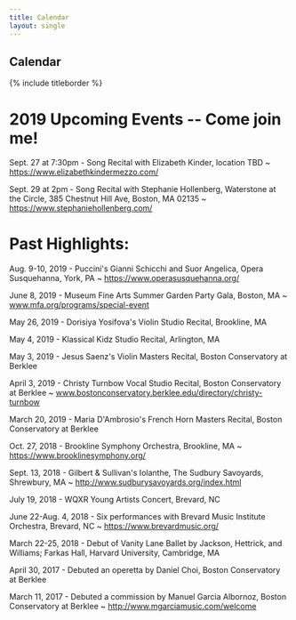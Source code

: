 ```yaml
---
title: Calendar
layout: single
---
```


## Calendar

{% include titleborder %}

# 2019 Upcoming Events -- Come join me!


Sept. 27 at 7:30pm - Song Recital with Elizabeth Kinder, location TBD ~ https://www.elizabethkindermezzo.com/

Sept. 29 at 2pm - Song Recital with Stephanie Hollenberg, Waterstone at the Circle, 385 Chestnut Hill Ave, Boston, MA 02135 ~ https://www.stephaniehollenberg.com/


# Past Highlights:

Aug. 9-10, 2019 - Puccini's Gianni Schicchi and Suor Angelica, Opera Susquehanna, York, PA ~ https://www.operasusquehanna.org/

June 8, 2019 - Museum Fine Arts Summer Garden Party Gala, Boston, MA ~ www.mfa.org/programs/special-event

May 26, 2019 - Dorisiya Yosifova's Violin Studio Recital, Brookline, MA 

May 4, 2019 - Klassical Kidz Studio Recital, Arlington, MA 

May 3, 2019 - Jesus Saenz's Violin Masters Recital, Boston Conservatory at Berklee

April 3, 2019 - Christy Turnbow Vocal Studio Recital, Boston Conservatory at Berklee ~ www.bostonconservatory.berklee.edu/directory/christy-turnbow

March 20, 2019 - Maria D'Ambrosio's French Horn Masters Recital, Boston Conservatory at Berklee

Oct. 27, 2018 - Brookline Symphony Orchestra, Brookline, MA ~ https://www.brooklinesymphony.org/

Sept. 13, 2018 - Gilbert & Sullivan's Iolanthe, The Sudbury Savoyards, Shrewbury, MA ~ http://www.sudburysavoyards.org/index.html

July 19, 2018 - WQXR Young Artists Concert, Brevard, NC

June 22-Aug. 4, 2018 - Six performances with Brevard Music Institute Orchestra, Brevard, NC ~ https://www.brevardmusic.org/

March 22-25, 2018 - Debut of Vanity Lane Ballet by Jackson, Hettrick, and Williams; Farkas Hall, Harvard University, Cambridge, MA

April 30, 2017 - Debuted an operetta by Daniel Choi, Boston Conservatory at Berklee

March 11, 2017 - Debuted a commission by Manuel Garcia Albornoz, Boston Conservatory at Berklee ~ http://www.mgarciamusic.com/welcome


<!--
performance | coaching | accompaniment | ensembles


### JOIN ME AT THESE UPCOMING EVENTS

two columns

date
thing

date
thing

-->